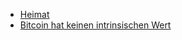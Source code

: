 * [Heimat](/de/ "BTC Mythbusters")
* [Bitcoin hat keinen intrinsischen Wert](/BitcoinHasNoIntrinsicValue.md/)